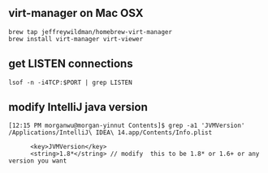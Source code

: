 ## virt-manager on Mac OSX
```
brew tap jeffreywildman/homebrew-virt-manager
brew install virt-manager virt-viewer
```
## get LISTEN connections
```
lsof -n -i4TCP:$PORT | grep LISTEN
```
## modify IntelliJ java version
```
[12:15 PM morganwu@morgan-yinnut Contents]$ grep -a1 'JVMVersion' /Applications/IntelliJ\ IDEA\ 14.app/Contents/Info.plist 

      <key>JVMVersion</key>
      <string>1.8*</string> // modify  this to be 1.8* or 1.6+ or any version you want
```
